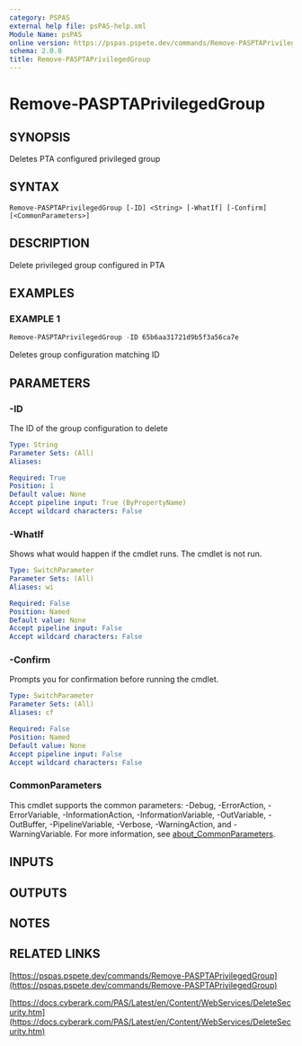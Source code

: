 ```yaml
---
category: PSPAS
external help file: psPAS-help.xml
Module Name: psPAS
online version: https://pspas.pspete.dev/commands/Remove-PASPTAPrivilegedGroup
schema: 2.0.0
title: Remove-PASPTAPrivilegedGroup
---
```


# Remove-PASPTAPrivilegedGroup

## SYNOPSIS
Deletes PTA configured privileged group

## SYNTAX

```
Remove-PASPTAPrivilegedGroup [-ID] <String> [-WhatIf] [-Confirm] [<CommonParameters>]
```

## DESCRIPTION
Delete privileged group configured in PTA

## EXAMPLES

### EXAMPLE 1
```powershell
Remove-PASPTAPrivilegedGroup -ID 65b6aa31721d9b5f3a56ca7e
```

Deletes group configuration matching ID

## PARAMETERS

### -ID
The ID of the group configuration to delete

```yaml
Type: String
Parameter Sets: (All)
Aliases:

Required: True
Position: 1
Default value: None
Accept pipeline input: True (ByPropertyName)
Accept wildcard characters: False
```

### -WhatIf
Shows what would happen if the cmdlet runs.
The cmdlet is not run.

```yaml
Type: SwitchParameter
Parameter Sets: (All)
Aliases: wi

Required: False
Position: Named
Default value: None
Accept pipeline input: False
Accept wildcard characters: False
```

### -Confirm
Prompts you for confirmation before running the cmdlet.

```yaml
Type: SwitchParameter
Parameter Sets: (All)
Aliases: cf

Required: False
Position: Named
Default value: None
Accept pipeline input: False
Accept wildcard characters: False
```

### CommonParameters
This cmdlet supports the common parameters: -Debug, -ErrorAction, -ErrorVariable, -InformationAction, -InformationVariable, -OutVariable, -OutBuffer, -PipelineVariable, -Verbose, -WarningAction, and -WarningVariable. For more information, see [about_CommonParameters](http://go.microsoft.com/fwlink/?LinkID=113216).

## INPUTS

## OUTPUTS

## NOTES

## RELATED LINKS

[https://pspas.pspete.dev/commands/Remove-PASPTAPrivilegedGroup](https://pspas.pspete.dev/commands/Remove-PASPTAPrivilegedGroup)

[https://docs.cyberark.com/PAS/Latest/en/Content/WebServices/DeleteSecurity.htm](https://docs.cyberark.com/PAS/Latest/en/Content/WebServices/DeleteSecurity.htm)
